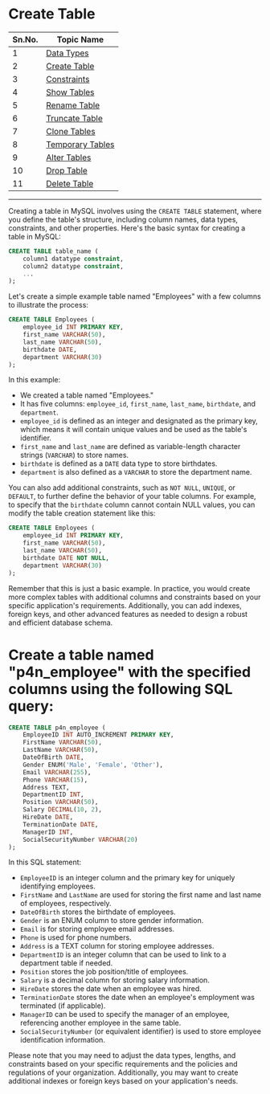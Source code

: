 # Create Table

| Sn.No. | Topic Name              |
|--------|-------------------------|
| 1      | [Data Types](DataTypes.md)          |
| 2      | [Create Table](CreateTable.md)        |
| 3      | [Constraints](Constraints.md)        |
| 4      | [Show Tables](ShowTables.md)          |
| 5      | [Rename Table](RenameTable.md)        |
| 6      | [Truncate Table](TruncateTable.md)    |
| 7      | [Clone Tables](CloneTables.md)        |
| 8      | [Temporary Tables](TemporaryTables.md)|
| 9      | [Alter Tables](AlterTables.md)        |
| 10     | [Drop Table](DropTable.md)            |
| 11     | [Delete Table](DeleteTable.md)        |
-------

Creating a table in MySQL involves using the `CREATE TABLE` statement, where you define the table's structure, including column names, data types, constraints, and other properties. Here's the basic syntax for creating a table in MySQL:

```sql
CREATE TABLE table_name (
    column1 datatype constraint,
    column2 datatype constraint,
    ...
);
```

Let's create a simple example table named "Employees" with a few columns to illustrate the process:

```sql
CREATE TABLE Employees (
    employee_id INT PRIMARY KEY,
    first_name VARCHAR(50),
    last_name VARCHAR(50),
    birthdate DATE,
    department VARCHAR(30)
);
```

In this example:
- We created a table named "Employees."
- It has five columns: `employee_id`, `first_name`, `last_name`, `birthdate`, and `department`.
- `employee_id` is defined as an integer and designated as the primary key, which means it will contain unique values and be used as the table's identifier.
- `first_name` and `last_name` are defined as variable-length character strings (`VARCHAR`) to store names.
- `birthdate` is defined as a `DATE` data type to store birthdates.
- `department` is also defined as a `VARCHAR` to store the department name.

You can also add additional constraints, such as `NOT NULL`, `UNIQUE`, or `DEFAULT`, to further define the behavior of your table columns. For example, to specify that the `birthdate` column cannot contain NULL values, you can modify the table creation statement like this:

```sql
CREATE TABLE Employees (
    employee_id INT PRIMARY KEY,
    first_name VARCHAR(50),
    last_name VARCHAR(50),
    birthdate DATE NOT NULL,
    department VARCHAR(30)
);
```

Remember that this is just a basic example. In practice, you would create more complex tables with additional columns and constraints based on your specific application's requirements. Additionally, you can add indexes, foreign keys, and other advanced features as needed to design a robust and efficient database schema.

# Create a table named "p4n_employee" with the specified columns using the following SQL query:

```sql
CREATE TABLE p4n_employee (
    EmployeeID INT AUTO_INCREMENT PRIMARY KEY,
    FirstName VARCHAR(50),
    LastName VARCHAR(50),
    DateOfBirth DATE,
    Gender ENUM('Male', 'Female', 'Other'),
    Email VARCHAR(255),
    Phone VARCHAR(15),
    Address TEXT,
    DepartmentID INT,
    Position VARCHAR(50),
    Salary DECIMAL(10, 2),
    HireDate DATE,
    TerminationDate DATE,
    ManagerID INT,
    SocialSecurityNumber VARCHAR(20)
);
```

In this SQL statement:

- `EmployeeID` is an integer column and the primary key for uniquely identifying employees.
- `FirstName` and `LastName` are used for storing the first name and last name of employees, respectively.
- `DateOfBirth` stores the birthdate of employees.
- `Gender` is an ENUM column to store gender information.
- `Email` is for storing employee email addresses.
- `Phone` is used for phone numbers.
- `Address` is a TEXT column for storing employee addresses.
- `DepartmentID` is an integer column that can be used to link to a department table if needed.
- `Position` stores the job position/title of employees.
- `Salary` is a decimal column for storing salary information.
- `HireDate` stores the date when an employee was hired.
- `TerminationDate` stores the date when an employee's employment was terminated (if applicable).
- `ManagerID` can be used to specify the manager of an employee, referencing another employee in the same table.
- `SocialSecurityNumber` (or equivalent identifier) is used to store employee identification information.

Please note that you may need to adjust the data types, lengths, and constraints based on your specific requirements and the policies and regulations of your organization. Additionally, you may want to create additional indexes or foreign keys based on your application's needs.

